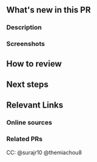 ## What's new in this PR
### Description
[//]: # "Required - Describe what's new in this PR in a few lines. A description and bullet points for specifics will suffice."

### Screenshots
[//]: # "Required for frontend changes, otherwise optional but strongly recommended. Add screenshots of expected behavior - GIFs if you're feeling fancy!"

## How to review
[//]: # "Required - Describe the order in which to review files and what to expect when testing locally. Is there anything specifically you want feedback on? Should this be reviewed commit by commit, or all at once? What are some user flows to test? What are some edge cases to look out for?"

## Next steps
[//]: # "Optional - What's NOT in this PR, doesn't work yet, and/or still needs to be done. Note any temporary fixes in this PR that should be cleaned up later."

## Relevant Links

### Online sources
[//]: # "Optional - copy links to any tutorials or documentation that was useful to you when working on this PR"

### Related PRs
[//]: # "Optional - related PRs you're waiting on/ PRs that will conflict, etc; if this is a refactor, feel free to add PRs that previously modified this code"

CC: @surajr10 @themiachou8
